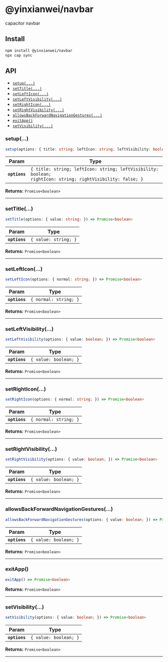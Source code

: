 # @yinxianwei/navbar

capacitor navbar

## Install

```bash
npm install @yinxianwei/navbar
npx cap sync
```

## API

<docgen-index>

* [`setup(...)`](#setup)
* [`setTitle(...)`](#settitle)
* [`setLeftIcon(...)`](#setlefticon)
* [`setLeftVisibility(...)`](#setleftvisibility)
* [`setRightIcon(...)`](#setrighticon)
* [`setRightVisibility(...)`](#setrightvisibility)
* [`allowsBackForwardNavigationGestures(...)`](#allowsbackforwardnavigationgestures)
* [`exitApp()`](#exitapp)
* [`setVisibility(...)`](#setvisibility)

</docgen-index>

<docgen-api>
<!--Update the source file JSDoc comments and rerun docgen to update the docs below-->

### setup(...)

```typescript
setup(options: { title: string; leftIcon: string; leftVisibility: boolean; rightIcon: string; rightVisibility: false; }) => Promise<boolean>
```

| Param         | Type                                                                                                                  |
| ------------- | --------------------------------------------------------------------------------------------------------------------- |
| **`options`** | <code>{ title: string; leftIcon: string; leftVisibility: boolean; rightIcon: string; rightVisibility: false; }</code> |

**Returns:** <code>Promise&lt;boolean&gt;</code>

--------------------


### setTitle(...)

```typescript
setTitle(options: { value: string; }) => Promise<boolean>
```

| Param         | Type                            |
| ------------- | ------------------------------- |
| **`options`** | <code>{ value: string; }</code> |

**Returns:** <code>Promise&lt;boolean&gt;</code>

--------------------


### setLeftIcon(...)

```typescript
setLeftIcon(options: { normal: string; }) => Promise<boolean>
```

| Param         | Type                             |
| ------------- | -------------------------------- |
| **`options`** | <code>{ normal: string; }</code> |

**Returns:** <code>Promise&lt;boolean&gt;</code>

--------------------


### setLeftVisibility(...)

```typescript
setLeftVisibility(options: { value: boolean; }) => Promise<boolean>
```

| Param         | Type                             |
| ------------- | -------------------------------- |
| **`options`** | <code>{ value: boolean; }</code> |

**Returns:** <code>Promise&lt;boolean&gt;</code>

--------------------


### setRightIcon(...)

```typescript
setRightIcon(options: { normal: string; }) => Promise<boolean>
```

| Param         | Type                             |
| ------------- | -------------------------------- |
| **`options`** | <code>{ normal: string; }</code> |

**Returns:** <code>Promise&lt;boolean&gt;</code>

--------------------


### setRightVisibility(...)

```typescript
setRightVisibility(options: { value: boolean; }) => Promise<boolean>
```

| Param         | Type                             |
| ------------- | -------------------------------- |
| **`options`** | <code>{ value: boolean; }</code> |

**Returns:** <code>Promise&lt;boolean&gt;</code>

--------------------


### allowsBackForwardNavigationGestures(...)

```typescript
allowsBackForwardNavigationGestures(options: { value: boolean; }) => Promise<boolean>
```

| Param         | Type                             |
| ------------- | -------------------------------- |
| **`options`** | <code>{ value: boolean; }</code> |

**Returns:** <code>Promise&lt;boolean&gt;</code>

--------------------


### exitApp()

```typescript
exitApp() => Promise<boolean>
```

**Returns:** <code>Promise&lt;boolean&gt;</code>

--------------------


### setVisibility(...)

```typescript
setVisibility(options: { value: boolean; }) => Promise<boolean>
```

| Param         | Type                             |
| ------------- | -------------------------------- |
| **`options`** | <code>{ value: boolean; }</code> |

**Returns:** <code>Promise&lt;boolean&gt;</code>

--------------------

</docgen-api>
